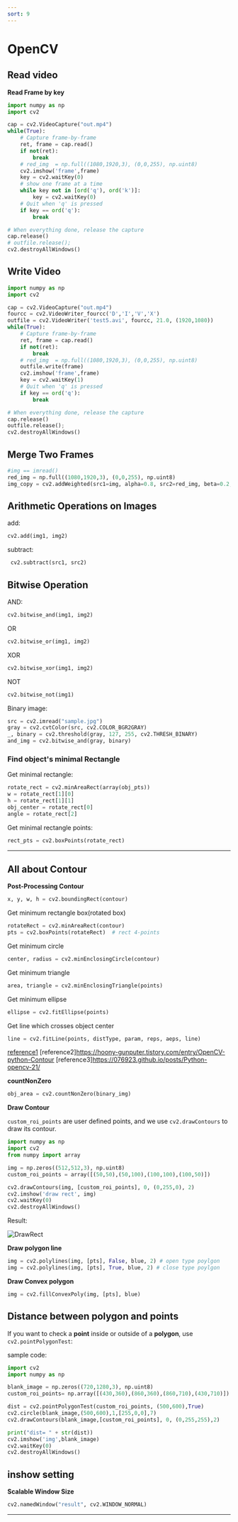 ```yaml
---
sort: 9
---
```


# OpenCV

## Read video

**Read Frame by key**

```python
import numpy as np
import cv2

cap = cv2.VideoCapture("out.mp4")
while(True):
    # Capture frame-by-frame
    ret, frame = cap.read()
    if not(ret):
    	break
	# red_img  = np.full((1080,1920,3), (0,0,255), np.uint8)
    cv2.imshow('frame',frame)
    key = cv2.waitKey(0)
    # show one frame at a time
    while key not in [ord('q'), ord('k')]:
        key = cv2.waitKey(0)
    # Quit when 'q' is pressed
    if key == ord('q'):
        break

# When everything done, release the capture
cap.release()
# outfile.release();
cv2.destroyAllWindows()
```

## Write Video

```python
import numpy as np
import cv2

cap = cv2.VideoCapture("out.mp4")
fourcc = cv2.VideoWriter_fourcc('D','I','V','X')
outfile = cv2.VideoWriter('test5.avi', fourcc, 21.0, (1920,1080))
while(True):
    # Capture frame-by-frame
    ret, frame = cap.read()
    if not(ret):
    	break
	# red_img  = np.full((1080,1920,3), (0,0,255), np.uint8)
    outfile.write(frame)
    cv2.imshow('frame',frame)
    key = cv2.waitKey(1)
    # Quit when 'q' is pressed
    if key == ord('q'):
        break

# When everything done, release the capture
cap.release()
outfile.release();
cv2.destroyAllWindows()
```

## Merge Two Frames

```python
#img == imread()
red_img = np.full((1080,1920,3), (0,0,255), np.uint8)
img_copy = cv2.addWeighted(src1=img, alpha=0.8, src2=red_img, beta=0.2, gamma=0)
```

## Arithmetic Operations on Images

add:
```python
cv2.add(img1, img2)
```

subtract:
```python
 cv2.subtract(src1, src2)
```

## Bitwise Operation

AND:
```python
cv2.bitwise_and(img1, img2)
```
OR
```python
cv2.bitwise_or(img1, img2)
```
XOR
```python
cv2.bitwise_xor(img1, img2)
```
NOT
```python
cv2.bitwise_not(img1)
```

Binary image:
```python
src = cv2.imread("sample.jpg")
gray = cv2.cvtColor(src, cv2.COLOR_BGR2GRAY)
_, binary = cv2.threshold(gray, 127, 255, cv2.THRESH_BINARY)
and_img = cv2.bitwise_and(gray, binary)
```

### Find object's minimal Rectangle

Get minimal rectangle:
```python
rotate_rect = cv2.minAreaRect(array(obj_pts))
w = rotate_rect[1][0]
h = rotate_rect[1][1]
obj_center = rotate_rect[0]
angle = rotate_rect[2]
```
Get minimal rectangle points:
```python
rect_pts = cv2.boxPoints(rotate_rect)
```

---

## All about Contour

**Post-Processing Contour**

```python
x, y, w, h = cv2.boundingRect(contour)
```

Get minimum rectangle box(rotated box)
```python
rotateRect = cv2.minAreaRect(contour)
pts = cv2.boxPoints(rotateRect)  # rect 4-points
```

Get minimum circle
```python
center, radius = cv2.minEnclosingCircle(contour)
```

Get minimum triangle
```python
area, triangle = cv2.minEnclosingTriangle(points)
```
Get minimum ellipse
```python
ellipse = cv2.fitEllipse(points)
```
Get line which crosses object center
```python
line = cv2.fitLine(points, distType, param, reps, aeps, line)
```

[reference1](https://bkshin.tistory.com/entry/OpenCV-22-%EC%BB%A8%ED%88%AC%EC%96%B4Contour)
[reference2]https://hoony-gunputer.tistory.com/entry/OpenCV-python-Contour
[reference3]https://076923.github.io/posts/Python-opencv-21/

**countNonZero**

```python
obj_area = cv2.countNonZero(binary_img)
```

**Draw Contour**

`custom_roi_points` are user defined points, and we use `cv2.drawContours` to draw its contour.

```python
import numpy as np
import cv2
from numpy import array

img = np.zeros((512,512,3), np.uint8)
custom_roi_points = array([(50,50),(50,100),(100,100),(100,50)])

cv2.drawContours(img, [custom_roi_points], 0, (0,255,0), 2)
cv2.imshow('draw rect', img)
cv2.waitKey(0)
cv2.destroyAllWindows()
```
Result:

![DrawRect](images/contour1.png)

**Draw polygon line**
```python
img = cv2.polylines(img, [pts], False, blue, 2) # open type poylgon
img = cv2.polylines(img, [pts], True, blue, 2) # close type poylgon
```

**Draw Convex polygon**
```python
img = cv2.fillConvexPoly(img, [pts], blue) 
```


## Distance between polygon and points 

If you want to check a **point** inside or outside of a **polygon**, use `cv2.pointPolygonTest`:

sample code:   
```python
import cv2
import numpy as np

blank_image = np.zeros((720,1280,3), np.uint8)
custom_roi_points= np.array([(430,360),(860,360),(860,710),(430,710)]) 

dist = cv2.pointPolygonTest(custom_roi_points, (500,600),True)
cv2.circle(blank_image,(500,600),1,[255,0,0],7)
cv2.drawContours(blank_image,[custom_roi_points], 0, (0,255,255),2)

print("dist= " + str(dist))
cv2.imshow('img',blank_image)
cv2.waitKey(0)
cv2.destroyAllWindows()
```

## inshow setting

**Scalable Window Size**
```python
cv2.namedWindow("result", cv2.WINDOW_NORMAL) 
```

___
